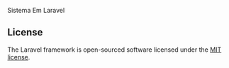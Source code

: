 Sistema Em Laravel

## License

The Laravel framework is open-sourced software licensed under the [MIT license](https://opensource.org/licenses/MIT).
